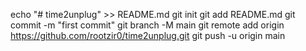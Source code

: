 echo "# time2unplug" >> README.md
git init
git add README.md
git commit -m "first commit"
git branch -M main
git remote add origin https://github.com/rootzir0/time2unplug.git
git push -u origin main
